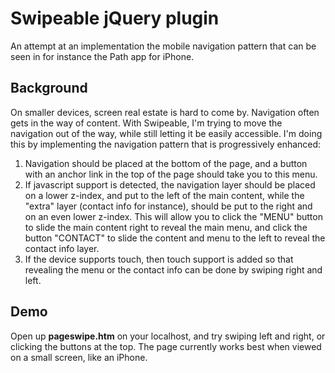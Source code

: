 # Swipeable jQuery plugin

An attempt at an implementation the mobile navigation pattern that can be seen in for instance the Path app for iPhone. 

## Background

On smaller devices, screen real estate is hard to come by. Navigation often gets in the way of content. With Swipeable, I'm trying to move the navigation out of the way, while still letting it be easily accessible. I'm doing this by implementing the navigation pattern that is progressively enhanced:

1) Navigation should be placed at the bottom of the page, and a button with an anchor link in the top of the page should take you to this menu.
2) If javascript support is detected, the navigation layer should be placed on a lower z-index, and put to the left of the main content, while the "extra" layer (contact info for instance), should be put to the right and on an even lower z-index. This will allow you to click the "MENU" button to slide the main content right to reveal the main menu, and click the button "CONTACT" to slide the content and menu to the left to reveal the contact info layer.
3) If the device supports touch, then touch support is added so that revealing the menu or the contact info can be done by swiping right and left.


## Demo

Open up **pageswipe.htm** on your localhost, and try swiping left and right, or clicking the buttons at the top. The page currently works best when viewed on a small screen, like an iPhone.